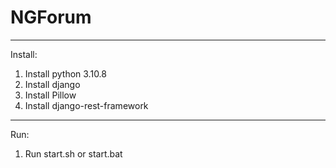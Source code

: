 # NGForum
---------------------------------------------------------
Install:
1. Install python 3.10.8
2. Install django
3. Install Pillow
4. Install django-rest-framework
---------------------------------------------------------
Run:
1. Run start.sh or start.bat
